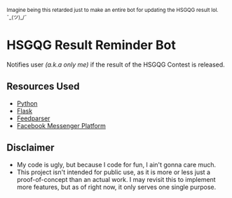 <sub>Imagine being this retarded just to make an entire bot for updating the HSGQG result lol. ¯\_(ツ)_/¯</sub>

# HSGQG Result Reminder Bot

Notifies user _(a.k.a only me)_ if the result of the HSGQG Contest is released.

## Resources Used

- [Python](https://www.python.org/)
- [Flask](https://flask.palletsprojects.com/en/2.0.x/)
- [Feedparser](https://pypi.org/project/feedparser/)
- [Facebook Messenger Platform](https://developers.facebook.com/docs/messenger-platform/introduction)

## Disclaimer

- My code is ugly, but because I code for fun, I ain't gonna care much.
- This project isn't intended for public use, as it is more or less just a proof-of-concept than an actual work. 
I may revisit this to implement more features, but as of right now, it only serves one single purpose.
